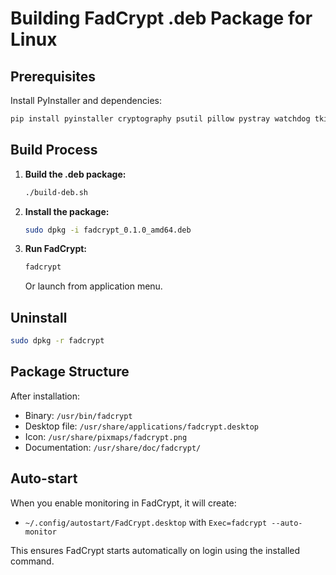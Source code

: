 # Building FadCrypt .deb Package for Linux

## Prerequisites

Install PyInstaller and dependencies:

```bash
pip install pyinstaller cryptography psutil pillow pystray watchdog tkinterdnd2 ttkbootstrap pygame requests
```

## Build Process

1. **Build the .deb package:**

   ```bash
   ./build-deb.sh
   ```

2. **Install the package:**

   ```bash
   sudo dpkg -i fadcrypt_0.1.0_amd64.deb
   ```

3. **Run FadCrypt:**
   ```bash
   fadcrypt
   ```
   Or launch from application menu.

## Uninstall

```bash
sudo dpkg -r fadcrypt
```

## Package Structure

After installation:

- Binary: `/usr/bin/fadcrypt`
- Desktop file: `/usr/share/applications/fadcrypt.desktop`
- Icon: `/usr/share/pixmaps/fadcrypt.png`
- Documentation: `/usr/share/doc/fadcrypt/`

## Auto-start

When you enable monitoring in FadCrypt, it will create:

- `~/.config/autostart/FadCrypt.desktop` with `Exec=fadcrypt --auto-monitor`

This ensures FadCrypt starts automatically on login using the installed command.
